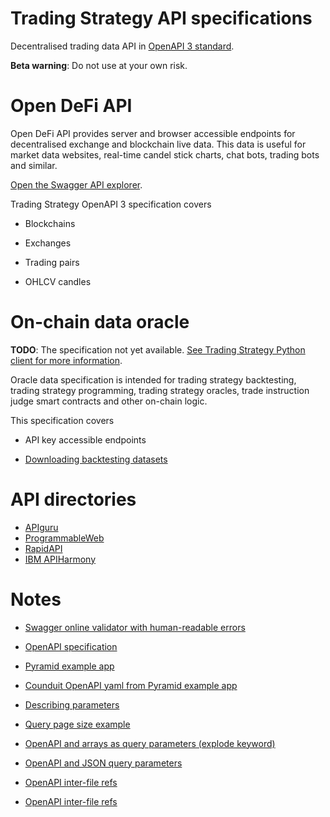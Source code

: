 # Trading Strategy API specifications

Decentralised trading data API in [OpenAPI 3 standard](https://swagger.io/specification/). 

**Beta warning**: Do not use at your own risk.

# Open DeFi  API

Open DeFi API provides server and browser accessible endpoints for decentralised exchange and blockchain live data. This data is useful for market data websites, real-time candel stick charts, chat bots, trading bots and similar.

[Open the Swagger API explorer](https://tradingstrategy.ai/api/explorer/).

Trading Strategy OpenAPI 3 specification covers

* Blockchains

* Exchanges

* Trading pairs

* OHLCV candles

# On-chain data oracle

**TODO**: The specification not yet available. [See Trading Strategy Python client for more information](https://tradingstrategy.ai/docs/programming/index.html).

Oracle data specification is intended for trading strategy backtesting, trading strategy programming, trading strategy oracles, trade instruction judge smart contracts and other on-chain logic. 

This specification covers

* API key accessible endpoints

* [Downloading backtesting datasets](https://tradingstrategy.ai/datasets)

# API directories

* [APIguru](https://github.com/APIs-guru/openapi-directory)
* [ProgrammableWeb](https://www.programmableweb.com/)
* [RapidAPI](https://rapidapi.com/hub)
* [IBM APIHarmony](https://apiharmony-open.mybluemix.net/public)

# Notes

- [Swagger online validator with human-readable errors](https://apitools.dev/swagger-parser/online/)

- [OpenAPI specification](https://swagger.io/specification/)

- [Pyramid example app](https://github.com/niteoweb/pyramid-realworld-example-app)

- [Counduit OpenAPI yaml from Pyramid example app](https://github.com/niteoweb/pyramid-realworld-example-app/blob/master/src/conduit/openapi.yaml)

- [Describing parameters](https://swagger.io/docs/specification/describing-parameters/)

- [Query page size example](https://github.com/Pylons/pyramid_openapi3/issues/155)

- [OpenAPI and arrays as query parameters (explode keyword)](https://swagger.io/docs/specification/serialization/)

- [OpenAPI and JSON query parameters](https://www.baeldung.com/openapi-json-query-parameters)

- [OpenAPI inter-file refs](https://github.com/OAI/OpenAPI-Specification/blob/main/versions/3.0.0.md#referenceObject)

- [OpenAPI inter-file refs](https://github.com/OAI/OpenAPI-Specification/blob/main/versions/3.0.0.md#referenceObject)
